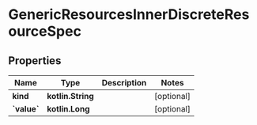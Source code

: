 
# GenericResourcesInnerDiscreteResourceSpec

## Properties
| Name | Type | Description | Notes |
| ------------ | ------------- | ------------- | ------------- |
| **kind** | **kotlin.String** |  |  [optional] |
| **&#x60;value&#x60;** | **kotlin.Long** |  |  [optional] |



